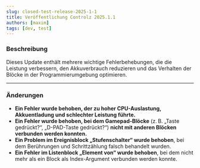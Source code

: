 ```yaml
---
slug: closed-test-release-2025-1-1
title: Veröffentlichung Controlz 2025.1.1
authors: [maxim]
tags: [dev, test]
---
```


### Beschreibung

Dieses Update enthält mehrere wichtige Fehlerbehebungen, die die Leistung verbessern, den Akkuverbrauch reduzieren und das Verhalten der Blöcke in der Programmierumgebung optimieren.

<!-- truncate -->
---

### Änderungen

- **Ein Fehler wurde behoben, der zu hoher CPU-Auslastung, Akkuentladung und schlechter Leistung führte.**
- **Ein Fehler wurde behoben, bei dem Gamepad-Blöcke** (z. B. „Taste gedrückt?“, „D-PAD-Taste gedrückt?“) **nicht mit anderen Blöcken verbunden werden konnten.**
- **Ein Problem im Ereignisblock „Stufenschalter“ wurde behoben**, bei dem Berührungen und Schrittzählung falsch behandelt wurden.
- **Ein Fehler im Listenblock „Element von“ wurde behoben**, bei dem nicht mehr als ein Block als Index-Argument verbunden werden konnte.